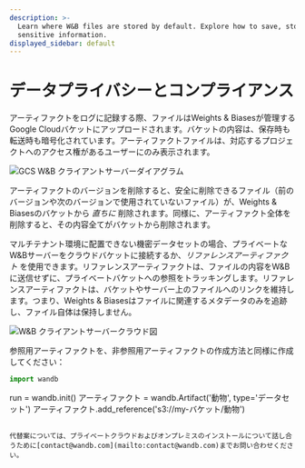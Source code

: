 ```yaml
---
description: >-
  Learn where W&B files are stored by default. Explore how to save, store
  sensitive information.
displayed_sidebar: default
---
```


# データプライバシーとコンプライアンス

<head>
    <title>アーティファクトのデータプライバシーとコンプライアンス</title>
</head>
アーティファクトをログに記録する際、ファイルはWeights & Biasesが管理するGoogle Cloudバケットにアップロードされます。バケットの内容は、保存時も転送時も暗号化されています。アーティファクトファイルは、対応するプロジェクトへのアクセス権があるユーザーにのみ表示されます。

![GCS W&B クライアントサーバーダイアグラム](/images/artifacts/data_and_privacy_compliance_1.png)

アーティファクトのバージョンを削除すると、安全に削除できるファイル（前のバージョンや次のバージョンで使用されていないファイル）が、Weights & Biasesのバケットから _直ちに_ 削除されます。同様に、アーティファクト全体を削除すると、その内容全てがバケットから削除されます。

マルチテナント環境に配置できない機密データセットの場合、プライベートなW&Bサーバーをクラウドバケットに接続するか、_リファレンスアーティファクト_ を使用できます。リファレンスアーティファクトは、ファイルの内容をW&Bに送信せずに、プライベートバケットへの参照をトラッキングします。リファレンスアーティファクトは、バケットやサーバー上のファイルへのリンクを維持します。つまり、Weights & Biasesはファイルに関連するメタデータのみを追跡し、ファイル自体は保持しません。

![W&B クライアントサーバークラウド図](/images/artifacts/data_and_privacy_compliance_2.png)

参照用アーティファクトを、非参照用アーティファクトの作成方法と同様に作成してください：

```python
import wandb
```
run = wandb.init()
アーティファクト = wandb.Artifact('動物', type='データセット')
アーティファクト.add_reference('s3://my-バケット/動物')
```

代替案については、プライベートクラウドおよびオンプレミスのインストールについて話し合うために[contact@wandb.com](mailto:contact@wandb.com)までお問い合わせください。